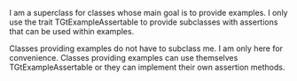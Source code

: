 I am a superclass for classes whose main goal is to provide  examples. I only use the trait TGtExampleAssertable to provide subclasses with assertions that can be used within examples.

Classes providing examples do not have to subclass me. I am only here for convenience. Classes providing examples can use themselves TGtExampleAssertable or they can implement their own assertion methods.